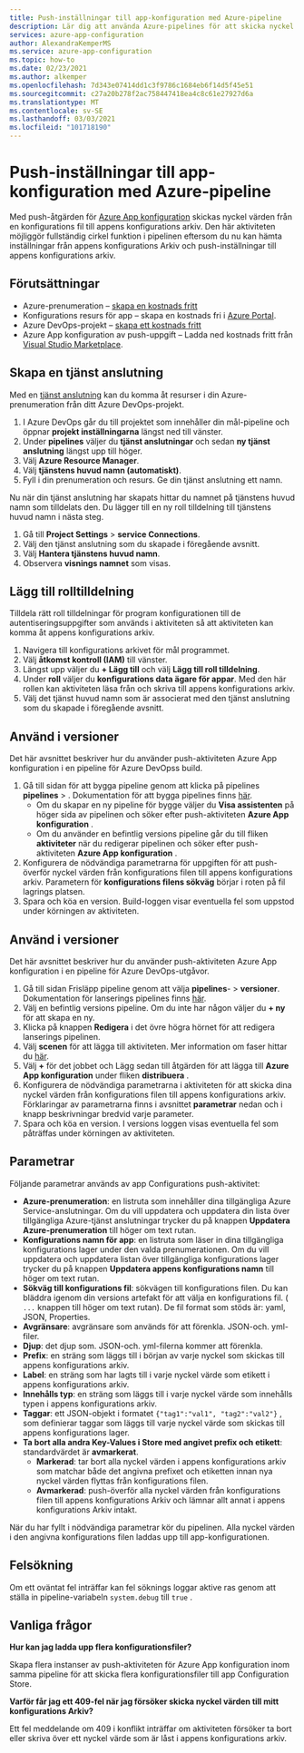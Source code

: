 ```yaml
---
title: Push-inställningar till app-konfiguration med Azure-pipeline
description: Lär dig att använda Azure-pipelines för att skicka nyckel värden till ett konfigurations lager för appar
services: azure-app-configuration
author: AlexandraKemperMS
ms.service: azure-app-configuration
ms.topic: how-to
ms.date: 02/23/2021
ms.author: alkemper
ms.openlocfilehash: 7d343e07414dd1c3f9786c1684eb6f14d5f45e51
ms.sourcegitcommit: c27a20b278f2ac758447418ea4c8c61e27927d6a
ms.translationtype: MT
ms.contentlocale: sv-SE
ms.lasthandoff: 03/03/2021
ms.locfileid: "101718190"
---
```

# <a name="push-settings-to-app-configuration-with-azure-pipelines"></a>Push-inställningar till app-konfiguration med Azure-pipeline

Med push-åtgärden för [Azure App konfiguration](https://marketplace.visualstudio.com/items?itemName=AzureAppConfiguration.azure-app-configuration-task-push) skickas nyckel värden från en konfigurations fil till appens konfigurations arkiv. Den här aktiviteten möjliggör fullständig cirkel funktion i pipelinen eftersom du nu kan hämta inställningar från appens konfigurations Arkiv och push-inställningar till appens konfigurations arkiv.

## <a name="prerequisites"></a>Förutsättningar

- Azure-prenumeration – [skapa en kostnads fritt](https://azure.microsoft.com/free/)
- Konfigurations resurs för app – skapa en kostnads fri i [Azure Portal](https://portal.azure.com).
- Azure DevOps-projekt – [skapa ett kostnads fritt](https://go.microsoft.com/fwlink/?LinkId=2014881)
- Azure App konfiguration av push-uppgift – Ladda ned kostnads fritt från [Visual Studio Marketplace](https://marketplace.visualstudio.com/items?itemName=AzureAppConfiguration.azure-app-configuration-task-push).

## <a name="create-a-service-connection"></a>Skapa en tjänst anslutning

Med en [tjänst anslutning](/azure/devops/pipelines/library/service-endpoints) kan du komma åt resurser i din Azure-prenumeration från ditt Azure DevOps-projekt.

1. I Azure DevOps går du till projektet som innehåller din mål-pipeline och öppnar **projekt inställningarna** längst ned till vänster.
1. Under **pipelines** väljer du **tjänst anslutningar** och sedan **ny tjänst anslutning** längst upp till höger.
1. Välj **Azure Resource Manager**.
1. Välj **tjänstens huvud namn (automatiskt)**.
1. Fyll i din prenumeration och resurs. Ge din tjänst anslutning ett namn.

Nu när din tjänst anslutning har skapats hittar du namnet på tjänstens huvud namn som tilldelats den. Du lägger till en ny roll tilldelning till tjänstens huvud namn i nästa steg.

1. Gå till **Project Settings**  >  **service Connections**.
1. Välj den tjänst anslutning som du skapade i föregående avsnitt.
1. Välj **Hantera tjänstens huvud namn**.
1. Observera **visnings namnet** som visas.

## <a name="add-role-assignment"></a>Lägg till rolltilldelning

Tilldela rätt roll tilldelningar för program konfigurationen till de autentiseringsuppgifter som används i aktiviteten så att aktiviteten kan komma åt appens konfigurations arkiv.

1. Navigera till konfigurations arkivet för mål programmet. 
1. Välj **åtkomst kontroll (IAM)** till vänster.
1. Längst upp väljer du **+ Lägg till** och välj **Lägg till roll tilldelning**.
1. Under **roll** väljer du **konfigurations data ägare för appar**. Med den här rollen kan aktiviteten läsa från och skriva till appens konfigurations arkiv. 
1. Välj det tjänst huvud namn som är associerat med den tjänst anslutning som du skapade i föregående avsnitt.
  
## <a name="use-in-builds"></a>Använd i versioner

Det här avsnittet beskriver hur du använder push-aktiviteten Azure App konfiguration i en pipeline för Azure DevOpss build.

1. Gå till sidan för att bygga pipeline genom att klicka på pipelines **pipelines**  >  . Dokumentation för att bygga pipelines finns [här](/azure/devops/pipelines/create-first-pipeline?tabs=tfs-2018-2).
      - Om du skapar en ny pipeline för bygge väljer du **Visa assistenten** på höger sida av pipelinen och söker efter push-aktiviteten **Azure App konfiguration** .
      - Om du använder en befintlig versions pipeline går du till fliken **aktiviteter** när du redigerar pipelinen och söker efter push-aktiviteten **Azure App konfiguration** .
2. Konfigurera de nödvändiga parametrarna för uppgiften för att push-överför nyckel värden från konfigurations filen till appens konfigurations arkiv. Parametern för **konfigurations filens sökväg** börjar i roten på fil lagrings platsen.
3. Spara och köa en version. Build-loggen visar eventuella fel som uppstod under körningen av aktiviteten.

## <a name="use-in-releases"></a>Använd i versioner

Det här avsnittet beskriver hur du använder push-aktiviteten Azure App konfiguration i en pipeline för Azure DevOps-utgåvor.

1. Gå till sidan Frisläpp pipeline genom att välja **pipelines**-  >  **versioner**. Dokumentation för lanserings pipelines finns [här](/azure/devops/pipelines/release).
1. Välj en befintlig versions pipeline. Om du inte har någon väljer du **+ ny** för att skapa en ny.
1. Klicka på knappen **Redigera** i det övre högra hörnet för att redigera lanserings pipelinen.
1. Välj **scenen** för att lägga till aktiviteten. Mer information om faser hittar du [här](/azure/devops/pipelines/release/environments).
1. Välj **+** för det jobbet och Lägg sedan till åtgärden för att lägga till **Azure App konfiguration** under fliken **distribuera** .
1. Konfigurera de nödvändiga parametrarna i aktiviteten för att skicka dina nyckel värden från konfigurations filen till appens konfigurations arkiv. Förklaringar av parametrarna finns i avsnittet **parametrar** nedan och i knapp beskrivningar bredvid varje parameter.
1. Spara och köa en version. I versions loggen visas eventuella fel som påträffas under körningen av aktiviteten.

## <a name="parameters"></a>Parametrar

Följande parametrar används av app Configurations push-aktivitet:

- **Azure-prenumeration**: en listruta som innehåller dina tillgängliga Azure Service-anslutningar. Om du vill uppdatera och uppdatera din lista över tillgängliga Azure-tjänst anslutningar trycker du på knappen **Uppdatera Azure-prenumeration** till höger om text rutan.
- **Konfigurations namn för app**: en listruta som läser in dina tillgängliga konfigurations lager under den valda prenumerationen. Om du vill uppdatera och uppdatera listan över tillgängliga konfigurations lager trycker du på knappen **Uppdatera appens konfigurations namn** till höger om text rutan.
- **Sökväg till konfigurations fil**: sökvägen till konfigurations filen. Du kan bläddra igenom din versions artefakt för att välja en konfigurations fil. ( `...` knappen till höger om text rutan). De fil format som stöds är: yaml, JSON, Properties.
- **Avgränsare**: avgränsare som används för att förenkla. JSON-och. yml-filer.
- **Djup**: det djup som. JSON-och. yml-filerna kommer att förenkla.
- **Prefix**: en sträng som läggs till i början av varje nyckel som skickas till appens konfigurations arkiv.
- **Label**: en sträng som har lagts till i varje nyckel värde som etikett i appens konfigurations arkiv.
- **Innehålls typ**: en sträng som läggs till i varje nyckel värde som innehålls typen i appens konfigurations arkiv.
- **Taggar**: ett JSON-objekt i formatet `{"tag1":"val1", "tag2":"val2"}` , som definierar taggar som läggs till varje nyckel värde som skickas till appens konfigurations lager.
- **Ta bort alla andra Key-Values i Store med angivet prefix och etikett**: standardvärdet är **avmarkerat**.
  - **Markerad**: tar bort alla nyckel värden i appens konfigurations arkiv som matchar både det angivna prefixet och etiketten innan nya nyckel värden flyttas från konfigurations filen.
  - **Avmarkerad**: push-överför alla nyckel värden från konfigurations filen till appens konfigurations Arkiv och lämnar allt annat i appens konfigurations Arkiv intakt.

När du har fyllt i nödvändiga parametrar kör du pipelinen. Alla nyckel värden i den angivna konfigurations filen laddas upp till app-konfigurationen.

## <a name="troubleshooting"></a>Felsökning

Om ett oväntat fel inträffar kan fel söknings loggar aktive ras genom att ställa in pipeline-variabeln `system.debug` till `true` .

## <a name="faq"></a>Vanliga frågor

**Hur kan jag ladda upp flera konfigurationsfiler?**

Skapa flera instanser av push-aktiviteten för Azure App konfiguration inom samma pipeline för att skicka flera konfigurationsfiler till app Configuration Store.

**Varför får jag ett 409-fel när jag försöker skicka nyckel värden till mitt konfigurations Arkiv?**

Ett fel meddelande om 409 i konflikt inträffar om aktiviteten försöker ta bort eller skriva över ett nyckel värde som är låst i appens konfigurations arkiv.
